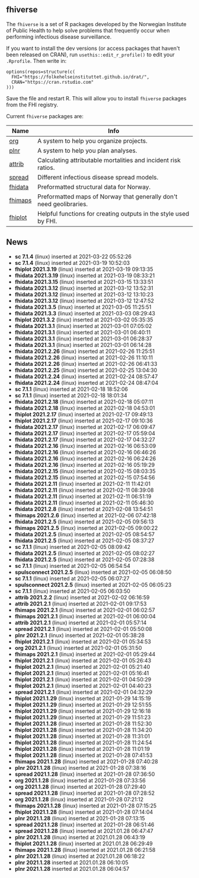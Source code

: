 ## fhiverse

The `fhiverse` is a set of R packages developed by the Norwegian Institute of Public Health to help solve problems that frequently occur when performing infectious disease surveillance.

If you want to install the dev versions (or access packages that haven't been released on CRAN), run `usethis::edit_r_profile()` to edit your `.Rprofile`. Then write in:

```
options(repos=structure(c(
  FHI="https://folkehelseinstituttet.github.io/drat/",
  CRAN="https://cran.rstudio.com"
)))
```

Save the file and restart R. This will allow you to install `fhiverse` packages from the FHI registry.

Current `fhiverse` packages are:

| Name    	| Info                                                             	|
|---------	|------------------------------------------------------------------	|
| [org](https://folkehelseinstituttet.github.io/org)         	| A system to help you organize projects.  |
| [plnr](https://folkehelseinstituttet.github.io/plnr)    	  | A system to help you plan analyses.  |
| [attrib](https://folkehelseinstituttet.github.io/attrib)  	| Calculating attributable mortalities and incident risk ratios.  |
| [spread](https://folkehelseinstituttet.github.io/spread)  	| Different infectious disease spread models.  |
| [fhidata](https://folkehelseinstituttet.github.io/fhidata) 	| Preformatted structural data for Norway.  |
| [fhimaps](https://folkehelseinstituttet.github.io/fhimaps) 	| Preformatted maps of Norway that generally don't need geolibraries.  |
| [fhiplot](https://folkehelseinstituttet.github.io/fhiplot) 	| Helpful functions for creating outputs in the style used by FHI.  |

## News
- **sc 7.1.4** (linux) inserted at 2021-03-22 05:52:26
- **sc 7.1.4** (linux) inserted at 2021-03-19 10:52:03
- **fhiplot 2021.3.19** (linux) inserted at 2021-03-19 09:13:35
- **fhidata 2021.3.19** (linux) inserted at 2021-03-19 08:33:21
- **fhidata 2021.3.15** (linux) inserted at 2021-03-15 13:33:51
- **fhidata 2021.3.12** (linux) inserted at 2021-03-12 13:52:31
- **fhidata 2021.3.12** (linux) inserted at 2021-03-12 13:10:23
- **fhidata 2021.3.12** (linux) inserted at 2021-03-12 12:47:52
- **fhidata 2021.3.5** (linux) inserted at 2021-03-05 11:25:51
- **fhidata 2021.3.3** (linux) inserted at 2021-03-03 08:29:43
- **fhiplot 2021.3.2** (linux) inserted at 2021-03-02 05:35:35
- **fhidata 2021.3.1** (linux) inserted at 2021-03-01 07:05:02
- **fhidata 2021.3.1** (linux) inserted at 2021-03-01 06:40:11
- **fhidata 2021.3.1** (linux) inserted at 2021-03-01 06:28:37
- **fhidata 2021.3.1** (linux) inserted at 2021-03-01 06:14:28
- **fhidata 2021.2.26** (linux) inserted at 2021-02-26 11:25:51
- **fhidata 2021.2.26** (linux) inserted at 2021-02-26 11:10:11
- **fhidata 2021.2.26** (linux) inserted at 2021-02-26 06:41:33
- **fhidata 2021.2.25** (linux) inserted at 2021-02-25 13:04:30
- **fhidata 2021.2.24** (linux) inserted at 2021-02-24 08:57:47
- **fhidata 2021.2.24** (linux) inserted at 2021-02-24 08:47:04
- **sc 7.1.1** (linux) inserted at 2021-02-18 18:52:06
- **sc 7.1.1** (linux) inserted at 2021-02-18 18:01:34
- **fhidata 2021.2.18** (linux) inserted at 2021-02-18 05:07:11
- **fhidata 2021.2.18** (linux) inserted at 2021-02-18 04:53:01
- **fhiplot 2021.2.17** (linux) inserted at 2021-02-17 09:49:13
- **fhiplot 2021.2.17** (linux) inserted at 2021-02-17 09:10:36
- **fhidata 2021.2.17** (linux) inserted at 2021-02-17 06:09:47
- **fhidata 2021.2.17** (linux) inserted at 2021-02-17 05:59:04
- **fhidata 2021.2.17** (linux) inserted at 2021-02-17 04:32:27
- **fhidata 2021.2.16** (linux) inserted at 2021-02-16 06:53:09
- **fhidata 2021.2.16** (linux) inserted at 2021-02-16 06:46:26
- **fhidata 2021.2.16** (linux) inserted at 2021-02-16 06:24:26
- **fhidata 2021.2.16** (linux) inserted at 2021-02-16 05:19:29
- **fhidata 2021.2.15** (linux) inserted at 2021-02-15 08:03:35
- **fhidata 2021.2.15** (linux) inserted at 2021-02-15 07:54:56
- **fhidata 2021.2.11** (linux) inserted at 2021-02-11 11:42:01
- **fhidata 2021.2.11** (linux) inserted at 2021-02-11 08:39:08
- **fhidata 2021.2.11** (linux) inserted at 2021-02-11 06:51:19
- **fhidata 2021.2.11** (linux) inserted at 2021-02-11 05:46:30
- **fhidata 2021.2.8** (linux) inserted at 2021-02-08 13:54:51
- **fhimaps 2021.2.6** (linux) inserted at 2021-02-06 07:42:18
- **fhidata 2021.2.5** (linux) inserted at 2021-02-05 09:56:13
- **fhimaps 2021.2.5** (linux) inserted at 2021-02-05 09:00:22
- **fhidata 2021.2.5** (linux) inserted at 2021-02-05 08:54:57
- **fhidata 2021.2.5** (linux) inserted at 2021-02-05 08:37:27
- **sc 7.1.1** (linux) inserted at 2021-02-05 08:09:42
- **fhidata 2021.2.5** (linux) inserted at 2021-02-05 08:02:27
- **fhidata 2021.2.5** (linux) inserted at 2021-02-05 07:28:38
- **sc 7.1.1** (linux) inserted at 2021-02-05 06:54:54
- **spulsconnect 2021.2.5** (linux) inserted at 2021-02-05 06:08:50
- **sc 7.1.1** (linux) inserted at 2021-02-05 06:07:27
- **spulsconnect 2021.2.5** (linux) inserted at 2021-02-05 06:05:23
- **sc 7.1.1** (linux) inserted at 2021-02-05 06:03:50
- **attrib 2021.2.2** (linux) inserted at 2021-02-02 06:16:59
- **attrib 2021.2.1** (linux) inserted at 2021-02-01 09:17:53
- **fhimaps 2021.2.1** (linux) inserted at 2021-02-01 06:02:57
- **fhimaps 2021.2.1** (linux) inserted at 2021-02-01 06:00:04
- **attrib 2021.2.1** (linux) inserted at 2021-02-01 05:57:14
- **spread 2021.2.1** (linux) inserted at 2021-02-01 05:50:08
- **plnr 2021.2.1** (linux) inserted at 2021-02-01 05:38:28
- **fhiplot 2021.2.1** (linux) inserted at 2021-02-01 05:34:53
- **org 2021.2.1** (linux) inserted at 2021-02-01 05:31:50
- **fhimaps 2021.2.1** (linux) inserted at 2021-02-01 05:29:44
- **fhiplot 2021.2.1** (linux) inserted at 2021-02-01 05:26:43
- **fhiplot 2021.2.1** (linux) inserted at 2021-02-01 05:21:40
- **fhiplot 2021.2.1** (linux) inserted at 2021-02-01 05:16:41
- **fhiplot 2021.2.1** (linux) inserted at 2021-02-01 04:50:29
- **fhiplot 2021.2.1** (linux) inserted at 2021-02-01 04:40:23
- **spread 2021.2.1** (linux) inserted at 2021-02-01 04:32:29
- **fhiplot 2021.1.29** (linux) inserted at 2021-01-29 14:15:19
- **fhiplot 2021.1.29** (linux) inserted at 2021-01-29 12:51:55
- **fhiplot 2021.1.29** (linux) inserted at 2021-01-29 12:16:18
- **fhiplot 2021.1.29** (linux) inserted at 2021-01-29 11:51:23
- **fhiplot 2021.1.28** (linux) inserted at 2021-01-28 11:52:30
- **fhiplot 2021.1.28** (linux) inserted at 2021-01-28 11:34:20
- **fhiplot 2021.1.28** (linux) inserted at 2021-01-28 11:31:01
- **fhiplot 2021.1.28** (linux) inserted at 2021-01-28 11:24:54
- **fhiplot 2021.1.28** (linux) inserted at 2021-01-28 11:01:19
- **fhiplot 2021.1.28** (linux) inserted at 2021-01-28 07:41:53
- **fhimaps 2021.1.28** (linux) inserted at 2021-01-28 07:40:28
- **plnr 2021.1.28** (linux) inserted at 2021-01-28 07:38:16
- **spread 2021.1.28** (linux) inserted at 2021-01-28 07:36:50
- **org 2021.1.28** (linux) inserted at 2021-01-28 07:33:56
- **org 2021.1.28** (linux) inserted at 2021-01-28 07:29:40
- **spread 2021.1.28** (linux) inserted at 2021-01-28 07:28:52
- **org 2021.1.28** (linux) inserted at 2021-01-28 07:21:12
- **fhimaps 2021.1.28** (linux) inserted at 2021-01-28 07:15:25
- **fhiplot 2021.1.28** (linux) inserted at 2021-01-28 07:14:04
- **plnr 2021.1.28** (linux) inserted at 2021-01-28 07:13:15
- **spread 2021.1.28** (linux) inserted at 2021-01-28 06:51:46
- **spread 2021.1.28** (linux) inserted at 2021.01.28 06:47:47
- **plnr 2021.1.28** (linux) inserted at 2021.01.28 06:43:19
- **fhiplot 2021.1.28** (linux) inserted at 2021.01.28 06:29:49
- **fhimaps 2021.1.28** (linux) inserted at 2021.01.28 06:21:58
- **plnr 2021.1.28** (linux) inserted at 2021.01.28 06:18:22
- **plnr 2021.1.28** inserted at 2021.01.28 06:10:05
- **plnr 2021.1.28** inserted at 2021.01.28 06:04:57
